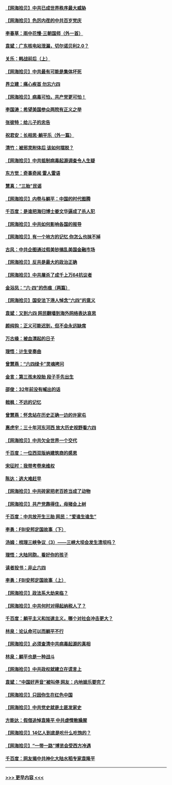 #### [【网海拾贝】中共已成世界秩序最大威胁](../pages/nsc993/n13028138.md?t=06180503) 
#### [【网海拾贝】色厉内荏的中共百岁党庆](../pages/nsc993/n13025582.md?t=06180503) 
#### [李春草：雨中花慢‧三朝国师（外一首）](../pages/nsc993/n13025567.md?t=06180503) 
#### [袁斌：广东核电站泄漏，切尔诺贝利2.0？](../pages/nsc993/n13025475.md?t=06180503) 
#### [关乐：韩战前后（上）](../pages/nsc993/n13025387.md?t=06180503) 
#### [【网海拾贝】中共最有可能是集体坏死](../pages/nsc993/n13023101.md?t=06180503) 
#### [界立建：痛心疾首 勿忘六四](../pages/nsc993/n13022339.md?t=06180503) 
#### [【网海拾贝】病毒可怕，共产党更可怕！](../pages/nsc993/n13020728.md?t=06180503) 
#### [李国涛：希望美国参众两院有正义之举](../pages/nsc993/n13020674.md?t=06180503) 
#### [张彼特：给儿子的忠告](../pages/nsc993/n13018934.md?t=06180503) 
#### [祝君安：长相思‧躺平乐（外一篇）](../pages/nsc993/n13018923.md?t=06180503) 
#### [清竹：被邪灵附体后 该如何摆脱？](../pages/nsc993/n13018877.md?t=06180503) 
#### [【网海拾贝】中共抵制病毒起源调查令人生疑](../pages/nsc993/n13017785.md?t=06180503) 
#### [东方觉：奇事奇闻 雷人雷语](../pages/nsc993/n13017577.md?t=06180503) 
#### [慧真：“三胎”民谣](../pages/nsc993/n13017394.md?t=06180503) 
#### [【网海拾贝】内卷与躺平：中国的时代图腾](../pages/nsc993/n13016128.md?t=06180503) 
#### [千百度：是谁把海归博士姜文华逼成了杀人犯](../pages/nsc993/n13015218.md?t=06180503) 
#### [【网海拾贝】中共如何影响各国的报导](../pages/nsc993/n13012599.md?t=06180503) 
#### [【网海拾贝】有一个地方的记忆 你怎么也抹不掉](../pages/nsc993/n13009802.md?t=06180503) 
#### [古风：中共企图通过假美钞搞乱美国金融市场](../pages/nsc993/n13009626.md?t=06180503) 
#### [【网海拾贝】反共是最大的政治正确](../pages/nsc993/n13007051.md?t=06180503) 
#### [【网海拾贝】中共屠杀了成千上万64抗议者](../pages/nsc993/n13002713.md?t=06180503) 
#### [金浴凤：“六·四”的伤痕（两篇）](../pages/nsc993/n13001719.md?t=06180503) 
#### [【网海拾贝】国安法下港人悼念“六四”的意义](../pages/nsc993/n13001039.md?t=06180503) 
#### [袁斌：又到六四 网民翻墙到海外网络表达哀思](../pages/nsc993/n13000995.md?t=06180503) 
#### [颜纯钩：正义可能迟到，但不会永远缺席](../pages/nsc993/n13000920.md?t=06180503) 
#### [万古缘：被血漂起的日子](../pages/nsc993/n13000914.md?t=06180503) 
#### [理悟：计生变奏曲](../pages/nsc993/n13000414.md?t=06180503) 
#### [曾慧燕：“六四绿卡”灵魂拷问](../pages/nsc993/n13000277.md?t=06180503) 
#### [金言：第三孩未投胎 段子手先出生](../pages/nsc993/n13000215.md?t=06180503) 
#### [邵俊：32年前没有喊出的话](../pages/nsc993/n13000181.md?t=06180503) 
#### [戟枫：不远的记忆](../pages/nsc993/n13000121.md?t=06180503) 
#### [曾慧燕：怀念站在历史正确一边的许家屯](../pages/nsc993/n13000073.md?t=06180503) 
#### [惠虎宇：三十年河东河西 放大历史视野看六四](../pages/nsc993/n13000018.md?t=06180503) 
#### [【网海拾贝】中共欠全世界一个交代](../pages/nsc993/n12998706.md?t=06180503) 
#### [千百度：一位西双版纳建筑商的感恩](../pages/nsc993/n12998487.md?t=06180503) 
#### [宋征时：我带考卷来维权](../pages/nsc993/n12994088.md?t=06180503) 
#### [陈达：逃大难赶早](../pages/nsc993/n12993569.md?t=06180503) 
#### [【网海拾贝】中共砖家把老百姓当成了动物](../pages/nsc993/n12993483.md?t=06180503) 
#### [【网海拾贝】共产党靠得住，母猪会上树](../pages/nsc993/n12990730.md?t=06180503) 
#### [千百度：中共放开生三胎 网民：“爱谁生谁生”](../pages/nsc993/n12990644.md?t=06180503) 
#### [李勇：FBI安邦定国故事（下）](../pages/nsc993/n12987854.md?t=06180503) 
#### [汤姆：梳理三峡争议（3）——三峡大坝会发生溃坝吗？](../pages/nsc993/n12989806.md?t=06180503) 
#### [理悟：大陆同胞，看好你的孩子](../pages/nsc993/n12989778.md?t=06180503) 
#### [读者投书：非止六四](../pages/nsc993/n12989673.md?t=06180503) 
#### [李勇：FBI安邦定国故事（上）](../pages/nsc993/n12987749.md?t=06180503) 
#### [【网海拾贝】政法系大劫来临？](../pages/nsc993/n12987596.md?t=06180503) 
#### [【网海拾贝】中共何时对得起纳税人了？](../pages/nsc993/n12985578.md?t=06180503) 
#### [千百度：躺平主义和加速主义，哪个对社会冲击更大？](../pages/nsc993/n12985512.md?t=06180503) 
#### [林泉：论认命可以而躺平不行](../pages/nsc993/n12985505.md?t=06180503) 
#### [【网海拾贝】必须查清中共病毒起源的真相](../pages/nsc993/n12984276.md?t=06180503) 
#### [林泉：躺平也是一种战斗](../pages/nsc993/n12984194.md?t=06180503) 
#### [【网海拾贝】中共政权就建立在谎言上](../pages/nsc993/n12981880.md?t=06180503) 
#### [袁斌：“中国好声音”被叫停 网友：内地娱乐要完了](../pages/nsc993/n12981826.md?t=06180503) 
#### [【网海拾贝】只因你生在红色中国](../pages/nsc993/n12979096.md?t=06180503) 
#### [【网海拾贝】中共党史就是土匪发家史](../pages/nsc993/n12976478.md?t=06180503) 
#### [方能达：假借追悼袁隆平 中共虚情散臊腥](../pages/nsc993/n12976396.md?t=06180503) 
#### [【网海拾贝】14亿人到底是吃什么吃饱的？](../pages/nsc993/n12974125.md?t=06180503) 
#### [【网海拾贝】“一带一路”博览会受西方冷遇](../pages/nsc993/n12971787.md?t=06180503) 
#### [千百度：网友揭中共神化大陆水稻专家袁隆平](../pages/nsc993/n12971733.md?t=06180503) 

----
#### [ >>> 更早内容 <<< ](../indexes/nsc993-earlier.md)
